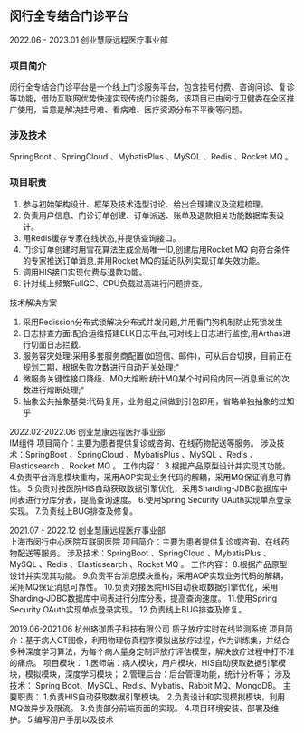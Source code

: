 ## 闵行全专结合门诊平台

2022.06 - 2023.01   创业慧康远程医疗事业部                    

### 项目简介

闵行全专结合门诊平台是一个线上门诊服务平台，包含挂号付费、咨询问诊、复诊等功能，借助互联网优势快速实现传统门诊服务，该项目已由闵行卫健委在全区推广使用，旨意是解决挂号难、看病难、医疗资源分布不平衡等问题。

### 涉及技术

SpringBoot 、SpringCloud 、MybatisPlus 、MySQL 、Redis 、Rocket MQ 。

### 项目职责

1. 参与初始架构设计、框架及技术选型讨论、给出合理建议及流程梳理。
2. 负责用户信息、门诊订单创建、订单派送、账单及退款相关功能数据库表设计。
3. 用Redis缓存专家在线状态,并提供查询接口。
4. 门诊订单创建时用雪花算法生成全局唯一ID,创建后用Rocket MQ 向符合条件的专家推送订单消息,并用Rocket MQ的延迟队列实现订单失效功能。
5. 调用HIS接口实现付费与退款功能。
6. 针对线上频繁FullGC、CPU负载过高进行问题排查。

技术解决方案

1. 采用Redission分布式锁解决分布式并发问题,并用看门狗机制防止死锁发生
2. 日志排查方面:配合运维搭建ELK日志平台,可对线上日志进行监控,用Arthas进行切面日志拦截.
3. 服务容灾处理:采用多套服务商配置(如短信、邮件)，可从后台切换，目前正在规划二期，根据失败次数进行自动开关处理;“
4. 微服务关键性接口降级、MQ大熔断:统计MQ某个时间段内同一消息重试的次数进行熔断处理;“
5. 抽象公共抽象基类:代码复用，业务组之间做到引包即用，省略单独抽象的过知乎





2022.02-2022.06                                                                                                     创业慧康远程医疗事业部                                   
IM组件
项目简介：主要为患者提供复诊或咨询、在线药物配送等服务。
涉及技术：SpringBoot 、SpringCloud 、MybatisPlus 、MySQL 、Redis 、Elasticsearch 、Rocket MQ 。
工作内容：
3.根据产品原型设计并实现其功能。
4.负责平台消息模块重构，采用AOP实现业务代码的解耦，采用MQ保证消息可靠性。
5.负责对接医院HIS自动获取数据引擎优化，采用Sharding-JDBC数据库中间表进行分库分表，提高查询速度。
6.使用Spring Security OAuth实现单点登录实现。
7.负责线上BUG排查及修复。

2021.07 - 2022.12                                                                                                   创业慧康远程医疗事业部             
上海市闵行中心医院互联网医院
项目简介：主要为患者提供复诊或咨询、在线药物配送等服务。
涉及技术：SpringBoot 、SpringCloud 、MybatisPlus 、MySQL 、Redis 、Elasticsearch 、Rocket MQ 。
工作内容：
8.根据产品原型设计并实现其功能。
9.负责平台消息模块重构，采用AOP实现业务代码的解耦，采用MQ保证消息可靠性。
10.负责对接医院HIS自动获取数据引擎优化，采用Sharding-JDBC数据库中间表进行分库分表，提高查询速度。
11.使用Spring Security OAuth实现单点登录实现。
12.负责线上BUG排查及修复。

2019.06-2021.06	杭州珞珈质子科技有限公司	质子放疗实时在线监测系统
项目简介：基于病人CT图像，利用物理仿真程序模拟出放疗过程，作为训练集，并结合多种深度学习算法，为每个病人量身定制评放疗评估模型，解决放疗过程中打不准的痛点。
项目模块：
1.医师端：病人模块，用户模块，HIS自动获取数据引擎模块，模拟模块，深度学习模块；
2.管理后台：后台管理功能，统计分析等；
涉及技术：
Spring Boot、MySQL、Redis、Mybatis、Rabbit MQ、MongoDB。
主要职责：
1.负责HIS自动获取数据引擎模块。
2.负责设计和实现模拟模块，利用MQ做异步及限流。
3.负责部分前端页面的实现。
4.项目环境安装、部署及维护。
5.编写用户手册以及技术